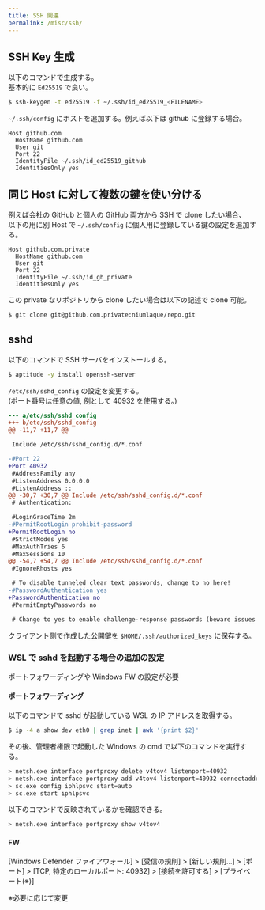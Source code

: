 ```yaml
---
title: SSH 関連
permalink: /misc/ssh/
---
```


## SSH Key 生成

以下のコマンドで生成する。  
基本的に `Ed25519` で良い。
```sh
$ ssh-keygen -t ed25519 -f ~/.ssh/id_ed25519_<FILENAME>
```

`~/.ssh/config` にホストを追加する。例えば以下は github に登録する場合。
```
Host github.com
  HostName github.com
  User git
  Port 22
  IdentityFile ~/.ssh/id_ed25519_github
  IdentitiesOnly yes
```

## 同じ Host に対して複数の鍵を使い分ける
例えば会社の GitHub と個人の GitHub 両方から SSH で clone したい場合、  
以下の用に別 Host で `~/.ssh/config` に個人用に登録している鍵の設定を追加する。
```
Host github.com.private
  HostName github.com
  User git
  Port 22
  IdentityFile ~/.ssh/id_gh_private
  IdentitiesOnly yes
```
この private なリポジトリから clone したい場合は以下の記述で clone 可能。
```sh
$ git clone git@github.com.private:niumlaque/repo.git
```

## sshd

以下のコマンドで SSH サーバをインストールする。
```sh
$ aptitude -y install openssh-server
```

`/etc/ssh/sshd_config` の設定を変更する。  
(ポート番号は任意の値, 例として 40932 を使用する。)
```diff
--- a/etc/ssh/sshd_config
+++ b/etc/ssh/sshd_config
@@ -11,7 +11,7 @@

 Include /etc/ssh/sshd_config.d/*.conf

-#Port 22
+Port 40932
 #AddressFamily any
 #ListenAddress 0.0.0.0
 #ListenAddress ::
@@ -30,7 +30,7 @@ Include /etc/ssh/sshd_config.d/*.conf
 # Authentication:

 #LoginGraceTime 2m
-#PermitRootLogin prohibit-password
+PermitRootLogin no
 #StrictModes yes
 #MaxAuthTries 6
 #MaxSessions 10
@@ -54,7 +54,7 @@ Include /etc/ssh/sshd_config.d/*.conf
 #IgnoreRhosts yes

 # To disable tunneled clear text passwords, change to no here!
-#PasswordAuthentication yes
+PasswordAuthentication no
 #PermitEmptyPasswords no

 # Change to yes to enable challenge-response passwords (beware issues with
```
クライアント側で作成した公開鍵を `$HOME/.ssh/authorized_keys` に保存する。

### WSL で sshd を起動する場合の追加の設定
ポートフォワーディングや Windows FW の設定が必要

#### ポートフォワーディング
以下のコマンドで sshd が起動している WSL の IP アドレスを取得する。
```sh
$ ip -4 a show dev eth0 | grep inet | awk '{print $2}'
```

その後、管理者権限で起動した Windows の cmd で以下のコマンドを実行する。
```sh
> netsh.exe interface portproxy delete v4tov4 listenport=40932
> netsh.exe interface portproxy add v4tov4 listenport=40932 connectaddress=<WSLのIP>
> sc.exe config iphlpsvc start=auto
> sc.exe start iphlpsvc
```
以下のコマンドで反映されているかを確認できる。
```sh
> netsh.exe interface portproxy show v4tov4
```

#### FW
[Windows Defender ファイアウォール] > [受信の規則] > [新しい規則...] > [ポート] > [TCP, 特定のローカルポート: 40932] > [接続を許可する] > [プライベート(※)]

※必要に応じて変更
